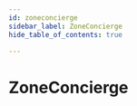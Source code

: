 ```yaml
---
id: zoneconcierge
sidebar_label: ZoneConcierge
hide_table_of_contents: true

---
```


# ZoneConcierge